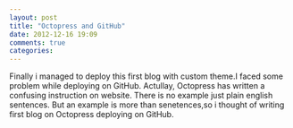 ```yaml
---
layout: post
title: "Octopress and GitHub"
date: 2012-12-16 19:09
comments: true
categories:
---
```


Finally i managed to deploy this first blog with custom theme.I faced some problem while deploying on GitHub. Actullay, Octopress has written a confusing instruction on website. There is no example just plain english sentences. But an example is more than senetences,so i thought of writing first blog on Octopress deploying on GitHub.


